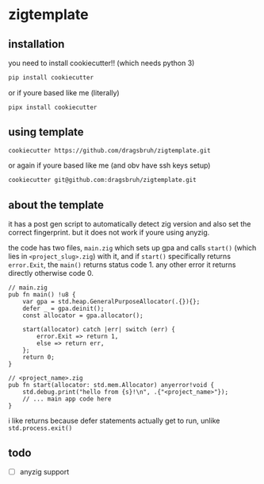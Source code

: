 # zigtemplate

## installation

you need to install cookiecutter!! (which needs python 3)

```bash
pip install cookiecutter
```

or if youre based like me (literally)

```bash
pipx install cookiecutter
```

## using template

```bash
cookiecutter https://github.com/dragsbruh/zigtemplate.git
```

or again if youre based like me (and obv have ssh keys setup)

```bash
cookiecutter git@github.com:dragsbruh/zigtemplate.git
```

## about the template

it has a post gen script to automatically detect zig version and also set the correct fingerprint.
but it does not work if youre using anyzig.

the code has two files, `main.zig` which sets up gpa and calls `start()` (which lies in `<project_slug>.zig`) with it, and if `start()` specifically returns `error.Exit`, the `main()` returns status code 1. any other error it returns directly otherwise code 0.

```zig
// main.zig
pub fn main() !u8 {
    var gpa = std.heap.GeneralPurposeAllocator(.{}){};
    defer _ = gpa.deinit();
    const allocator = gpa.allocator();

    start(allocator) catch |err| switch (err) {
        error.Exit => return 1,
        else => return err,
    };
    return 0;
}
```

```zig
// <project_name>.zig
pub fn start(allocator: std.mem.Allocator) anyerror!void {
    std.debug.print("hello from {s}!\n", .{"<project_name>"});
    // ... main app code here
}
```

i like returns because defer statements actually get to run, unlike `std.process.exit()`

## todo

- [ ] anyzig support
